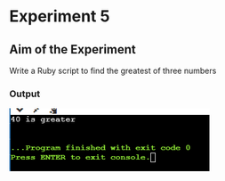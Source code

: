 # Experiment 5

## Aim of the Experiment
Write a Ruby script to find the greatest of three numbers

### Output
![output](exp5.png)

